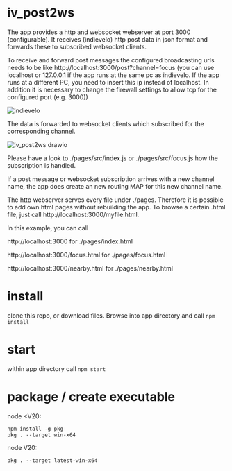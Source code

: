 # iv_post2ws
The app provides a http and websocket webserver at port 3000 (configurable). 
It receives (indievelo) http post data in json format and forwards these to subscribed websocket clients.


To receive and forward post messages the configured broadcasting urls needs to be like http://localhost:3000/post?channel=focus
(you can use localhost or 127.0.0.1 if the app runs at the same pc as indievelo. If the app runs at a different PC, you need to insert this ip instead of localhost. In addition it is necessary to change the firewall settings to allow tcp for the configured port (e.g. 3000))

![indievelo](https://github.com/BasWeg/iv_post2ws/assets/56368122/143d4105-b198-40d3-83c9-66d58d387eae)

The data is forwarded to websocket clients which subscribed for the corresponding channel.

![iv_post2ws drawio](https://github.com/BasWeg/iv_post2ws/assets/56368122/94803fd3-f6db-4b9e-a1ef-15dab47f87ce)


Please have a look to ./pages/src/index.js or ./pages/src/focus.js how the subscription is handled.

If a post message or websocket subscription arrives with a new channel name, the app does create an new routing MAP for this new channel name. 

The http webserver serves every file under ./pages. Therefore it is possible to add own html pages without rebuilding the app.
To browse a certain .html file, just call http://localhost:3000/myfile.html.

In this example, you can call

http://localhost:3000 for ./pages/index.html

http://localhost:3000/focus.html for ./pages/focus.html

http://localhost:3000/nearby.html for ./pages/nearby.html

# install 
clone this repo, or download files. Browse into app directory and call
`npm install`

# start
within app directory call
`npm start`

# package / create executable
node <V20:
```
npm install -g pkg
pkg . --target win-x64
```

node V20:
```
pkg . --target latest-win-x64
```
